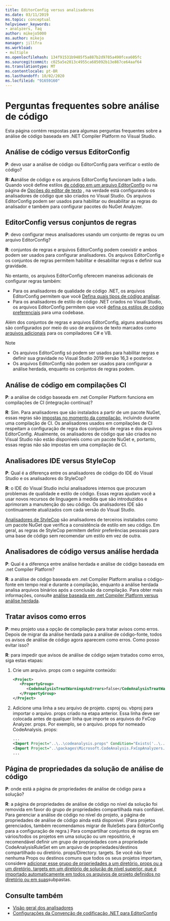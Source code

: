 ```yaml
---
title: EditorConfig versus analisadores
ms.date: 03/11/2019
ms.topic: conceptual
helpviewer_keywords:
- analyzers, faq
author: mikejo5000
ms.author: mikejo
manager: jillfra
ms.workload:
- multiple
ms.openlocfilehash: 134f91531b9485f5a887b2d9785a490fcea605fc
ms.sourcegitcommit: c025a5e2013c4955ca685092b13e887ce64aaf64
ms.translationtype: MT
ms.contentlocale: pt-BR
ms.lasthandoff: 10/02/2020
ms.locfileid: "91659160"
---
```

# <a name="code-analysis-faq"></a>Perguntas frequentes sobre análise de código

Esta página contém respostas para algumas perguntas frequentes sobre a análise de código baseada em .NET Compiler Platform no Visual Studio.

## <a name="code-analysis-versus-editorconfig"></a>Análise de código versus EditorConfig

**P**: devo usar a análise de código ou EditorConfig para verificar o estilo de código?

**R: A**análise de código e os arquivos EditorConfig funcionam lado a lado. Quando você define estilos [de código em um arquivo EditorConfig](/dotnet/fundamentals/code-analysis/code-style-rule-options) ou na página de [Opções do editor de texto](../ide/code-styles-and-code-cleanup.md) , na verdade está configurando os analisadores de código que são criados no Visual Studio. Os arquivos EditorConfig podem ser usados para habilitar ou desabilitar as regras do analisador e também para configurar pacotes do NuGet Analyzer.

## <a name="editorconfig-versus-rule-sets"></a>EditorConfig versus conjuntos de regras

**P**: devo configurar meus analisadores usando um conjunto de regras ou um arquivo EditorConfig?

**R**: conjuntos de regras e arquivos EditorConfig podem coexistir e ambos podem ser usados para configurar analisadores. Os arquivos EditorConfig e os conjuntos de regras permitem habilitar e desabilitar regras e definir sua gravidade.

No entanto, os arquivos EditorConfig oferecem maneiras adicionais de configurar regras também:

- Para os analisadores de qualidade de código .NET, os arquivos EditorConfig permitem que você [Defina quais tipos de código analisar](/dotnet/fundamentals/code-analysis/code-quality-rule-options).
- Para os analisadores de estilo de código .NET criados no Visual Studio, os arquivos EditorConfig permitem que você [defina os estilos de código preferenciais](/dotnet/fundamentals/code-analysis/code-style-rule-options) para uma codebase.

Além dos conjuntos de regras e arquivos EditorConfig, alguns analisadores são configurados por meio do uso de arquivos de texto marcados como [arquivos adicionais](../ide/build-actions.md#build-action-values) para os compiladores C# e VB.

> [!NOTE]
> - Os arquivos EditorConfig só podem ser usados para habilitar regras e definir sua gravidade no Visual Studio 2019 versão 16,3 e posterior.
> - Os arquivos EditorConfig não podem ser usados para configurar a análise herdada, enquanto os conjuntos de regras podem.

## <a name="code-analysis-in-ci-builds"></a>Análise de código em compilações CI

**P**: a análise de código baseada em .net Compiler Platform funciona em compilações de CI (integração contínua)?

**R**: Sim. Para analisadores que são instalados a partir de um pacote NuGet, essas regras são [impostas no momento da compilação](roslyn-analyzers-overview.md#build-errors), incluindo durante uma compilação de CI. Os analisadores usados em compilações de CI respeitam a configuração de regra dos conjuntos de regras e dos arquivos EditorConfig. Atualmente, os analisadores de código que são criados no Visual Studio não estão disponíveis como um pacote NuGet e, portanto, essas regras não são impostas em uma compilação de CI.

## <a name="ide-analyzers-versus-stylecop"></a>Analisadores IDE versus StyleCop

**P**: Qual é a diferença entre os analisadores de código do IDE do Visual Studio e os analisadores do StyleCop?

**R**: o IDE do Visual Studio inclui analisadores internos que procuram problemas de qualidade e estilo de código. Essas regras ajudam você a usar novos recursos de linguagem à medida que são introduzidos e aprimoram a manutenção do seu código. Os analisadores IDE são continuamente atualizados com cada versão do Visual Studio.

[Analisadores de StyleCop](https://github.com/DotNetAnalyzers/StyleCopAnalyzers) são analisadores de terceiros instalados como um pacote NuGet que verifica a consistência de estilo em seu código. Em geral, as regras de StyleCop permitem definir preferências pessoais para uma base de código sem recomendar um estilo em vez de outra.

## <a name="code-analyzers-versus-legacy-analysis"></a>Analisadores de código versus análise herdada

**P**: Qual é a diferença entre análise herdada e análise de código baseada em .net Compiler Platform?

**R**: a análise de código baseada em .net Compiler Platform analisa o código-fonte em tempo real e durante a compilação, enquanto a análise herdada analisa arquivos binários após a conclusão da compilação. Para obter mais informações, consulte [análise baseada em .net Compiler Platform versus análise herdada](../code-quality/fxcop-analyzers-faq.md#whats-the-difference-between-legacy-fxcop-and-fxcop-analyzers).

## <a name="treat-warnings-as-errors"></a>Tratar avisos como erros

**P**: meu projeto usa a opção de compilação para tratar avisos como erros. Depois de migrar da análise herdada para a análise de código-fonte, todos os avisos de análise de código agora aparecem como erros. Como posso evitar isso?

**R**: para impedir que avisos de análise de código sejam tratados como erros, siga estas etapas:

  1. Crie um arquivo. props com o seguinte conteúdo:

     ```xml
     <Project>
        <PropertyGroup>
           <CodeAnalysisTreatWarningsAsErrors>false</CodeAnalysisTreatWarningsAsErrors>
        </PropertyGroup>
     </Project>
     ```

  2. Adicione uma linha a seu arquivo de projeto. csproj ou. vbproj para importar o arquivo. props criado na etapa anterior. Essa linha deve ser colocada antes de qualquer linha que importe os arquivos do FxCop Analyzer. props. Por exemplo, se o arquivo. props for nomeado CodeAnalysis. props:

     ```xml
     ...
     <Import Project="..\..\codeanalysis.props" Condition="Exists('..\..\codeanalysis.props')" />
     <Import Project="..\packages\Microsoft.CodeAnalysis.FxCopAnalyzers.2.6.5\build\Microsoft.CodeAnalysis.FxCopAnalyzers.props" Condition="Exists('..\packages\Microsoft.CodeAnalysis.FxCopAnalyzers.2.6.5\build\Microsoft.CodeAnalysis.FxCopAnalyzers.props')" />
     ...
     ```

## <a name="code-analysis-solution-property-page"></a>Página de propriedades da solução de análise de código

**P**: onde está a página de propriedades de análise de código para a solução?

**R**: a página de propriedades de análise de código no nível da solução foi removida em favor do grupo de propriedades compartilhada mais confiável. Para gerenciar a análise de código no nível do projeto, a página de propriedades de análise de código ainda está disponível. (Para projetos gerenciados, também recomendamos migrar de RuleSets para EditorConfig para a configuração de regra.)  Para compartilhar conjuntos de regras em vários/todos os projetos em uma solução ou um repositório, é recomendável definir um grupo de propriedades com a propriedade CodeAnalysisRuleSet em um arquivo de propriedades/destinos compartilhado ou diretório. props/Directory. targets. Se você não tiver nenhuma Props ou destinos comuns que todos os seus projetos importam, considere [adicionar esse grupo de propriedades a um diretório. props ou a um diretório. targets em um diretório de solução de nível superior, que é importado automaticamente em todos os arquivos de projeto definidos no diretório ou em suas](../msbuild/customize-your-build.md)subpastas.

## <a name="see-also"></a>Consulte também

- [Visão geral dos analisadores](roslyn-analyzers-overview.md)
- [Configurações da Convenção de codificação .NET para EditorConfig](/dotnet/fundamentals/code-analysis/code-style-rule-options)